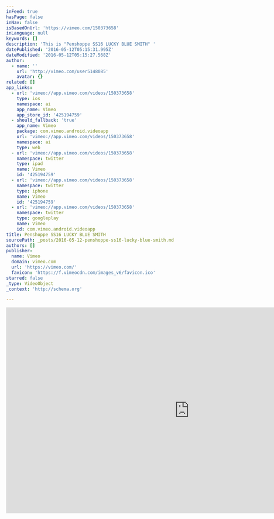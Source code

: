 ```yaml
---
inFeed: true
hasPage: false
inNav: false
isBasedOnUrl: 'https://vimeo.com/150373658'
inLanguage: null
keywords: []
description: 'This is "Penshoppe SS16 LUCKY BLUE SMITH" '
datePublished: '2016-05-12T05:15:31.995Z'
dateModified: '2016-05-12T05:15:27.568Z'
author:
  - name: ''
    url: 'http://vimeo.com/user5148085'
    avatar: {}
related: []
app_links:
  - url: 'vimeo://app.vimeo.com/videos/150373658'
    type: ios
    namespace: ai
    app_name: Vimeo
    app_store_id: '425194759'
  - should_fallback: 'true'
    app_name: Vimeo
    package: com.vimeo.android.videoapp
    url: 'vimeo://app.vimeo.com/videos/150373658'
    namespace: ai
    type: web
  - url: 'vimeo://app.vimeo.com/videos/150373658'
    namespace: twitter
    type: ipad
    name: Vimeo
    id: '425194759'
  - url: 'vimeo://app.vimeo.com/videos/150373658'
    namespace: twitter
    type: iphone
    name: Vimeo
    id: '425194759'
  - url: 'vimeo://app.vimeo.com/videos/150373658'
    namespace: twitter
    type: googleplay
    name: Vimeo
    id: com.vimeo.android.videoapp
title: Penshoppe SS16 LUCKY BLUE SMITH
sourcePath: _posts/2016-05-12-penshoppe-ss16-lucky-blue-smith.md
authors: []
publisher:
  name: Vimeo
  domain: vimeo.com
  url: 'https://vimeo.com/'
  favicon: 'https://f.vimeocdn.com/images_v6/favicon.ico'
starred: false
_type: VideoObject
_context: 'http://schema.org'

---
```

<iframe src="https://cdn.embedly.com/widgets/media.html?src=https%3A%2F%2Fplayer.vimeo.com%2Fvideo%2F150373658&amp;url=https%3A%2F%2Fvimeo.com%2F150373658&amp;image=http%3A%2F%2Fi.vimeocdn.com%2Fvideo%2F561293542_1280.jpg&amp;key=b7d04c9b404c499eba89ee7072e1c4f7&amp;type=text%2Fhtml&amp;schema=vimeo" width="1000" height="563" scrolling="no" frameborder="0" allowfullscreen="" style=""></iframe>